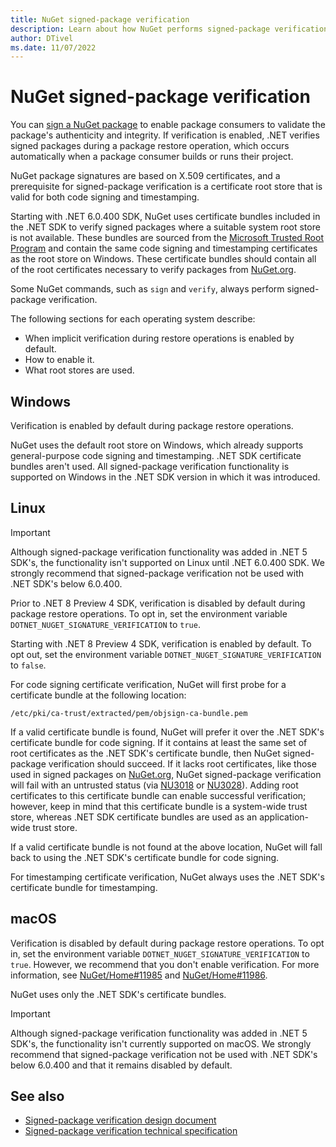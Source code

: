 ```yaml
---
title: NuGet signed-package verification
description: Learn about how NuGet performs signed-package verification using root stores that are valid for code signing and timestamping.
author: DTivel
ms.date: 11/07/2022
---
```

# NuGet signed-package verification

You can [sign a NuGet package](/nuget/create-packages/sign-a-package) to enable package consumers to validate the package's authenticity and integrity. If verification is enabled, .NET verifies signed packages during a package restore operation, which occurs automatically when a package consumer builds or runs their project.

NuGet package signatures are based on X.509 certificates, and a prerequisite for signed-package verification is a certificate root store that is valid for both code signing and timestamping.

Starting with .NET 6.0.400 SDK, NuGet uses certificate bundles included in the .NET SDK to verify signed packages where a suitable system root store is not available. These bundles are sourced from the [Microsoft Trusted Root Program](/security/trusted-root/program-requirements) and contain the same code signing and timestamping certificates as the root store on Windows. These certificate bundles should contain all of the root certificates necessary to verify packages from [NuGet.org](https://nuget.org).

Some NuGet commands, such as `sign` and `verify`, always perform signed-package verification.

The following sections for each operating system describe:

- When implicit verification during restore operations is enabled by default.
- How to enable it.
- What root stores are used.

## Windows

Verification is enabled by default during package restore operations.

NuGet uses the default root store on Windows, which already supports general-purpose code signing and timestamping. .NET SDK certificate bundles aren't used.  All signed-package verification functionality is supported on Windows in the .NET SDK version in which it was introduced.

## Linux

> [!IMPORTANT]
> Although signed-package verification functionality was added in .NET 5 SDK's, the functionality isn't supported on Linux until .NET 6.0.400 SDK. We strongly recommend that signed-package verification not be used with .NET SDK's below 6.0.400.

Prior to .NET 8 Preview 4 SDK, verification is disabled by default during package restore operations. To opt in, set the environment variable `DOTNET_NUGET_SIGNATURE_VERIFICATION` to `true`.

Starting with .NET 8 Preview 4 SDK, verification is enabled by default. To opt out, set the environment variable `DOTNET_NUGET_SIGNATURE_VERIFICATION` to `false`.

For code signing certificate verification, NuGet will first probe for a certificate bundle at the following location:

```text
/etc/pki/ca-trust/extracted/pem/objsign-ca-bundle.pem
```

If a valid certificate bundle is found, NuGet will prefer it over the .NET SDK's certificate bundle for code signing. If it contains at least the same set of root certificates as the .NET SDK's certificate bundle, then NuGet signed-package verification should succeed. If it lacks root certificates, like those used in signed packages on [NuGet.org](https://nuget.org), NuGet signed-package verification will fail with an untrusted status (via [NU3018](/nuget/reference/errors-and-warnings/nu3018) or [NU3028](/nuget/reference/errors-and-warnings/nu3028)). Adding root certificates to this certificate bundle can enable successful verification; however, keep in mind that this certificate bundle is a system-wide trust store, whereas .NET SDK certificate bundles are used as an application-wide trust store.

If a valid certificate bundle is not found at the above location, NuGet will fall back to using the .NET SDK's certificate bundle for code signing.

For timestamping certificate verification, NuGet always uses the .NET SDK's certificate bundle for timestamping.

## macOS

Verification is disabled by default during package restore operations. To opt in, set the environment variable `DOTNET_NUGET_SIGNATURE_VERIFICATION` to `true`. However, we recommend that you don't enable verification. For more information, see [NuGet/Home#11985](https://github.com/NuGet/Home/issues/11985) and [NuGet/Home#11986](https://github.com/NuGet/Home/issues/11986).

NuGet uses only the .NET SDK's certificate bundles.

> [!IMPORTANT]
> Although signed-package verification functionality was added in .NET 5 SDK's, the functionality isn't currently supported on macOS. We strongly recommend that signed-package verification not be used with .NET SDK's below 6.0.400 and that it remains disabled by default.

## See also

- [Signed-package verification design document](https://github.com/dotnet/designs/blob/main/accepted/2021/signed-package-verification/re-enable-signed-package-verification.md)
- [Signed-package verification technical specification](https://github.com/dotnet/designs/blob/main/accepted/2021/signed-package-verification/re-enable-signed-package-verification-technical.md)
